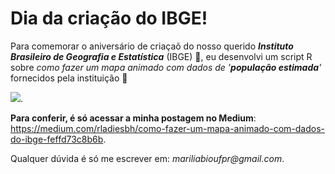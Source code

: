 # Dia da criação do IBGE! 

Para comemorar o aniversário de criaçaõ do nosso querido **_Instituto Brasileiro de Geografia e Estatística_** (IBGE) 🎈, eu desenvolvi um script R sobre _como fazer um mapa animado com dados de '**população estimada**'_ fornecidos pela instituição 🧡
<br />

![](https://s.calendarr.com/upload/60/79/dia-da-criacao-do-ibge.jpg).
<br />

**Para conferir, é só acessar a minha postagem no Medium**: <https://medium.com/rladiesbh/como-fazer-um-mapa-animado-com-dados-do-ibge-feffd73c8b6b>. 

Qualquer dúvida é só me escrever em: _mariliabioufpr@gmail.com_. 

